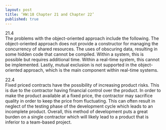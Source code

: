 ```yaml
---
layout: post
title: ‘HW:18 Chapter 21 and Chapter 22’
published: true
---
```


21.4<br>
The problems with the object-oriented approach include the following. The object-oriented approach does not provide a constructor for managing the concurrency of shared resources. The uses of obscuring data, resulting in some hidden code that cannot be compiled. Within a system, this is possible but requires additional time. Within a real-time system, this cannot be implemented. Lastly, mutual exclusion is not supported in the object-oriented approach, which is the main component within real-time systems. 

22.4<br>
Fixed priced contracts have the possibility of increasing product risks. This is due to the contractor having financial control over the product. In order to make the product available at a fixed price, the contractor may sacrifice quality in order to keep the price from fluctuating. This can often result in neglect of the testing phase of the development cycle which leads to an incomplete product. Overall, this method of development puts a great burden on a single contractor which will likely lead to a product that is inferior to a team-based project. 
